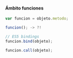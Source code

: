 
#### Ámbito funciones

```javascript
var funcion = objeto.metodo;

funcion(); -> ?!

// ES5 bindings
funcion.bind(objeto);

funcion.call(objeto);
```
